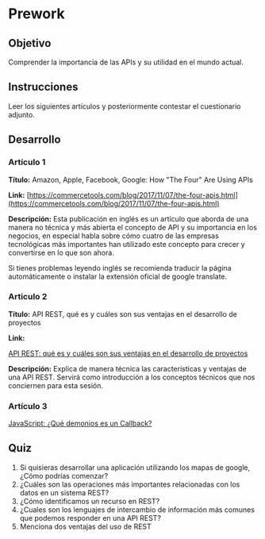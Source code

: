 # Prework

## Objetivo

Comprender la importancia de las APIs y su utilidad en el mundo actual.

## Instrucciones

Leer los siguientes artículos y posteriormente contestar el cuestionario adjunto.

## Desarrollo

### Artículo 1

**Título:** Amazon, Apple, Facebook, Google: How "The Four" Are Using APIs

**Link:** [https://commercetools.com/blog/2017/11/07/the-four-apis.html](https://commercetools.com/blog/2017/11/07/the-four-apis.html)

**Descripción:** Esta publicación en inglés es un artículo que aborda de una manera no técnica y más abierta  el concepto de API y su importancia en los negocios, en especial habla sobre cómo cuatro de las empresas tecnológicas más importantes han utilizado este concepto para crecer y convertirse en lo que son ahora. 

Si tienes problemas leyendo inglés se recomienda traducir la página automáticamente o instalar la extensión oficial de google translate.

### Articulo 2

**Título:** API REST, qué es y cuáles son sus ventajas en el desarrollo de proyectos

**Link:**

[API REST: qué es y cuáles son sus ventajas en el desarrollo de proyectos](https://bbvaopen4u.com/es/actualidad/api-rest-que-es-y-cuales-son-sus-ventajas-en-el-desarrollo-de-proyectos)

**Descripción:** Explica de manera técnica las características y ventajas de una API REST. Servirá como introducción a los conceptos técnicos que nos conciernen para esta sesión.

### Artículo 3

[JavaScript: ¿Qué demonios es un Callback?](http://developinginspanish.com/2019/03/18/javascript-que-demonios-es-un-callback/)

## Quiz

1. Si quisieras desarrollar una aplicación utilizando los mapas de google, ¿Cómo podrías comenzar?
2. ¿Cuáles son las operaciones más importantes relacionadas con los datos en un sistema REST?
3. ¿Cómo identificamos un recurso en REST?
4. ¿Cuales son los lenguajes de intercambio de información más comunes que podemos responder en una API REST?
5. Menciona dos ventajas del uso de REST